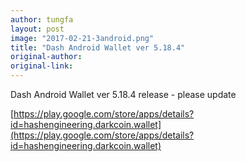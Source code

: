 ```yaml
---
author: tungfa
layout: post
image: "2017-02-21-3android.png"
title: "Dash Android Wallet ver 5.18.4"
original-author:
original-link:
---
```


Dash Android Wallet ver 5.18.4 release - please update

[https://play.google.com/store/apps/details?id=hashengineering.darkcoin.wallet](https://play.google.com/store/apps/details?id=hashengineering.darkcoin.wallet)
